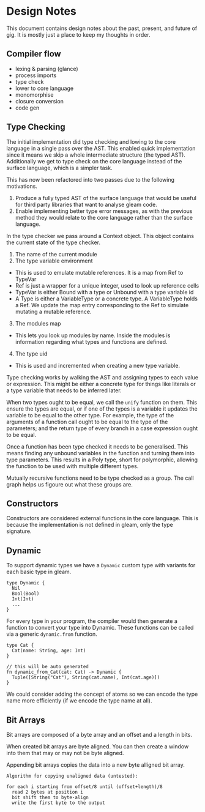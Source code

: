 # Design Notes

This document contains design notes about the past, present, and future of gig.
It is mostly just a place to keep my thoughts in order.

## Compiler flow

- lexing & parsing (glance)
- process imports
- type check
- lower to core language
- monomorphise
- closure conversion
- code gen

## Type Checking

The initial implementation did type checking and lowing to the core language in
a single pass over the AST. This enabled quick implementation since it means
we skip a whole intermediate structure (the typed AST).
Additionally we get to type check on the core language instead of the surface
language, which is a simpler task.

This has now been refactored into two passes due to the following motivations.

1. Produce a fully typed AST of the surface language that would be useful for
   third party libraries that want to analyse gleam code.
2. Enable implementing better type error messages, as with the previous method
   they would relate to the core language rather than the surface language.

In the type checker we pass around a Context object. This object contains
the current state of the type checker.
1. The name of the current module
2. The type variable environment
  - This is used to emulate mutable references. It is a map from Ref to TypeVar
  - Ref is just a wrapper for a unique integer, used to look up reference cells
  - TypeVar is either Bound with a type or Unbound with a type variable id
  - A Type is either a VariableType or a concrete type. A VariableType holds a
    Ref. We update the map entry corresponding to the Ref to simulate mutating a
    mutable reference.
3. The modules map
  - This lets you look up modules by name. Inside the modules is information
    regarding what types and functions are defined.
4. The type uid
  - This is used and incremented when creating a new type variable.

Type checking works by walking the AST and assigning types to each value or
expression. This might be either a concrete type for things like literals or a
type variable that needs to be inferred later.

When two types ought to be equal, we call the `unify` function on them. This
ensure the types are equal, or if one of the types is a variable it updates
the variable to be equal to the other type.
For example, the type of the arguments of a function call ought to be equal to
the type of the parameters; and the return type of every branch in a case
expression ought to be equal.

Once a function has been type checked it needs to be generalised. This means
finding any unbound variables in the function and turning them into type
parameters. This results in a Poly type, short for polymorphic, allowing the
function to be used with multiple different types.

Mutually recursive functions need to be type checked as a group. The call graph
helps us figoure out what these groups are.

## Constructors

Constructors are considered external functions in the core language. This is
because the implementation is not defined in gleam, only the type signature.

## Dynamic

To support dynamic types we have a `Dynamic` custom type with variants for each
basic type in gleam.

```gleam
type Dynamic {
  Nil
  Bool(Bool)
  Int(Int)
  ...
}
```

For every type in your program, the compiler would then generate a function to
convert your type into Dynamic.
These functions can be called via a generic `dynamic.from` function.

```gleam
type Cat {
  Cat(name: String, age: Int)
}

// this will be auto generated
fn dynamic_from_Cat(cat: Cat) -> Dynamic {
  Tuple([String("Cat"), String(cat.name), Int(cat.age)])
}
```

We could consider adding the concept of atoms so we can encode the type name
more efficiently (if we encode the type name at all).

## Bit Arrays

Bit arrays are composed of a byte array and an offset and a length in bits.

When created bit arrays are byte aligned. You can then create a window into them
that may or may not be byte aligned.

Appending bit arrays copies the data into a new byte alligned bit array.

```
Algorithm for copying unaligned data (untested):

for each i starting from offset/8 until (offset+length)/8
  read 2 bytes at position i
  bit shift them to byte-align
  write the first byte to the output
```
